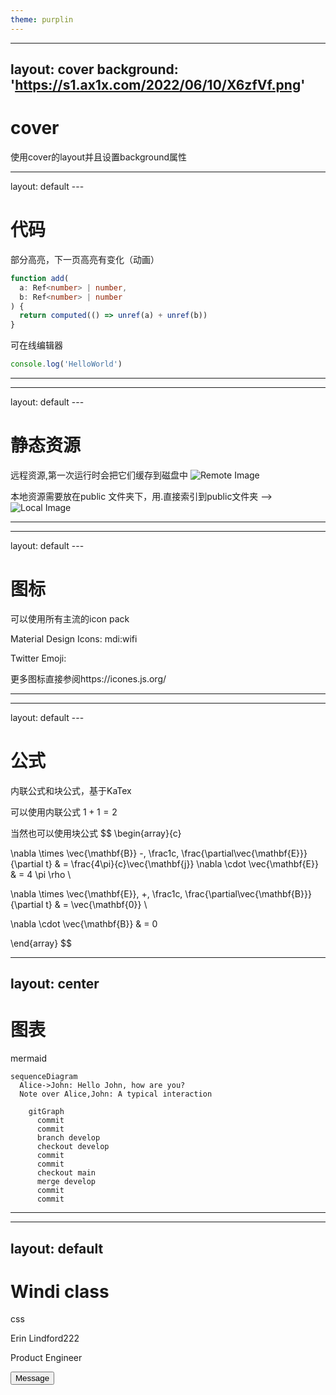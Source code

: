 ```yaml
---
theme: purplin
---
```

---
layout: cover
background: 'https://s1.ax1x.com/2022/06/10/X6zfVf.png'
---

# cover

使用cover的layout并且设置background属性

---
layout: default
---​

# 代码

部分高亮，下一页高亮有变化（动画）
```ts {2-3|5|all}
function add(
  a: Ref<number> | number,
  b: Ref<number> | number
) {
  return computed(() => unref(a) + unref(b))
}
```
可在线编辑器
```ts {monaco}
console.log('HelloWorld')
```

---

---
layout: default
---​
# 静态资源

远程资源,第一次运行时会把它们缓存到磁盘中
![Remote Image](https://s1.ax1x.com/2022/06/10/Xc90aV.png)

本地资源需要放在public 文件夹下，用.直接索引到public文件夹 -->
![Local Image](/pic.png)

---

---
layout: default
---​
# 图标
可以使用所有主流的icon pack

 Material Design Icons:
<mdi-wifi />mdi:wifi

Twitter Emoji:<twemoji-1st-place-medal />

<uim-rocket />
<uim-rocket class="text-3xl text-red-400 mx-2" />
<uim-rocket class="text-3xl text-orange-400 animate-ping" />

更多图标直接参阅https://icones.js.org/
___

---
layout: default
---​

# 公式
内联公式和块公式，基于KaTex

可以使用内联公式 $1+1=2$

当然也可以使用块公式
$$
\begin{array}{c}

\nabla \times \vec{\mathbf{B}} -\, \frac1c\, \frac{\partial\vec{\mathbf{E}}}{\partial t} &
= \frac{4\pi}{c}\vec{\mathbf{j}}    \nabla \cdot \vec{\mathbf{E}} & = 4 \pi \rho \\

\nabla \times \vec{\mathbf{E}}\, +\, \frac1c\, \frac{\partial\vec{\mathbf{B}}}{\partial t} & = \vec{\mathbf{0}} \\

\nabla \cdot \vec{\mathbf{B}} & = 0

\end{array}
$$

---
layout: center
---

# 图表
mermaid 

```mermaid
sequenceDiagram
  Alice->John: Hello John, how are you?
  Note over Alice,John: A typical interaction
```
```mermaid
    gitGraph
      commit
      commit
      branch develop
      checkout develop
      commit
      commit
      checkout main
      merge develop
      commit
      commit
```


---

---
layout: default
---

# Windi class
css

<style>
.box {
  @apply
    py-8 px-8 inline-flex mx-auto
    bg-white dark:bg-gray-400 dark:bg-opacity-10
    rounded-xl shadow-md;
}
.btn {
  @apply
    px-4 py-1 text-sm text-purple-600 font-semibold
    rounded-full border border-purple-200 dark:border-purple-800
    hover:text-white hover:bg-purple-600 hover:border-transparent
    focus:outline-none focus:ring-2 ring-purple-600 ring-opacity-40;
}

</style>
<div class="flex">
  <div class="box">
    <div class="text-center space-y-2">
      <div class="space-y-0.5">
        <p class="text-lg text-black dark:text-white font-semibold mb-2">
          Erin Lindford222
        </p>
        <p class="text-gray-500 dark:text-gray-300 font-medium pb-3">
          Product Engineer
        </p>
      </div>
      <button class="btn">
        Message
      </button>
    </div>
  </div>
</div>